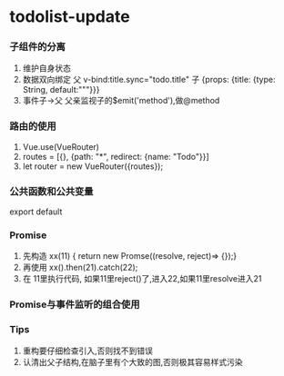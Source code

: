 # todolist-update
### 子组件的分离
1. 维护自身状态
2. 数据双向绑定 父 v-bind:title.sync="todo.title"
            子 {props: {title: {type: String, default:"""}}}
3. 事件子->父 父亲监视子的$emit('method'),做@method

### 路由的使用
1. Vue.use(VueRouter)
2. routes = [{}, {path: "*", redirect: {name: "Todo"}}]
3. let router = new VueRouter({routes});

### 公共函数和公共变量
export default

### Promise
1. 先构造 xx(11) { return new Promse((resolve, reject)=> {});}
2. 再使用 xx().then(21).catch(22);
3. 在 11里执行代码, 如果11里reject()了,进入22,如果11里resolve进入21

### Promise与事件监听的组合使用

### Tips
1. 重构要仔细检查引入,否则找不到错误
2. 认清出父子结构,在脑子里有个大致的图,否则极其容易样式污染
